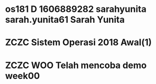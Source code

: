 # os181 D 1606889282 sarahyunita sarah.yunita61 Sarah Yunita
# ZCZC Sistem Operasi 2018 Awal(1)
# ZCZC WOO Telah mencoba demo week00
